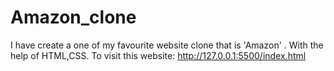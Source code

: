 # Amazon_clone
I have create a one of my favourite website clone that is 'Amazon' . With the help of HTML,CSS. To visit this website: http://127.0.0.1:5500/index.html
